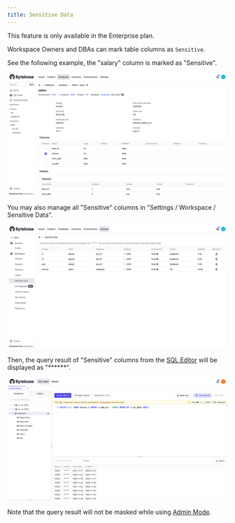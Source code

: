 ```yaml
---
title: Sensitive Data
---
```


<hint-block type="info">

This feature is only available in the Enterprise plan.

</hint-block>

Workspace Owners and DBAs can mark table columns as `Sensitive`.

See the following example, the "salary" column is marked as "Sensitive".

![setting](/static/docs/administration/sensitive-data/sensitive-data-setting.webp)

You may also manage all "Sensitive" columns in "Settings / Workspace / Sensitive Data".

![workspace setting](/static/docs/administration/sensitive-data/sensitive-data-workspace-setting.webp)

Then, the query result of "Sensitive" columns from the [SQL Editor](/docs/sql-editor/overview) will be displayed as "\*\*\*\*\*\*".

![query result](/static/docs/administration/sensitive-data/sensitive-data-masked.webp)

Note that the query result will not be masked while using [Admin Mode](/docs/sql-editor/admin-mode).